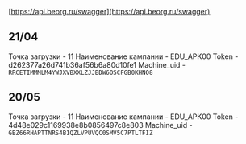 [https://api.beorg.ru/swagger](https://api.beorg.ru/swagger)
## 21/04
Точка загрузки - 11
Наименование кампании - EDU_APK00
Token - d262377a26d741b36af56b6a80d10fe1
Machine_uid - `RRCETIMMMLM4YWJXVBXXLZJJBDW6OSCFGB0KHNO8`


## 20/05
Точка загрузки - 11
Наименование кампании - EDU_APK00
Token - 4d48e029c1169938e8b0856497c8e803
Machine_uid - `GBZ66RHAPTTNRS4B1QZLVPUVQC0SMV5C7PTLTFIZ`
